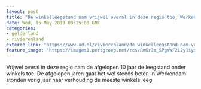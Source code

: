 ```yaml
---
layout: post
title: "De winkelleegstand nam vrijwel overal in deze regio toe, Werkendam ‘koploper’ met 20 procent"
date: Wed, 15 May 2019 09:25:00 GMT
categories: 
- gelderland 
- rivierenland 
externe_link: "https://www.ad.nl/rivierenland/de-winkelleegstand-nam-vrijwel-overal-in-deze-regio-toe-werkendam-koploper-met-20-procent~a1e036de7/"
feature_image: "https://images1.persgroep.net/rcs/RmGrJm_SPgYWF2L2y1iyxom2pwo/diocontent/115754174/_fitwidth/400/?appId=21791a8992982cd8da851550a453bd7f&quality=0.7"
---
```


Vrijwel overal in deze regio nam de afgelopen 10 jaar de leegstand onder winkels toe. De afgelopen jaren gaat het wel steeds beter. In Werkendam stonden vorig jaar naar verhouding de meeste winkels leeg.
